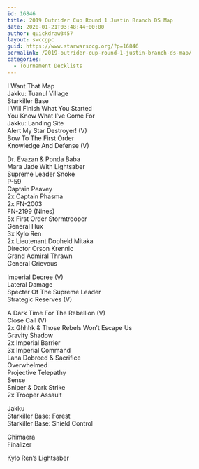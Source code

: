 ```yaml
---
id: 16846
title: 2019 Outrider Cup Round 1 Justin Branch DS Map
date: 2020-01-21T03:48:44+00:00
author: quickdraw3457
layout: swccgpc
guid: https://www.starwarsccg.org/?p=16846
permalink: /2019-outrider-cup-round-1-justin-branch-ds-map/
categories:
  - Tournament Decklists
---
```

I Want That Map  
Jakku: Tuanul Village  
Starkiller Base  
I Will Finish What You Started  
You Know What I&#8217;ve Come For  
Jakku: Landing Site  
Alert My Star Destroyer! (V)  
Bow To The First Order  
Knowledge And Defense (V)  
  
Dr. Evazan & Ponda Baba  
Mara Jade With Lightsaber  
Supreme Leader Snoke  
P-59  
Captain Peavey  
2x Captain Phasma  
2x FN-2003  
FN-2199 (Nines)  
5x First Order Stormtrooper  
General Hux  
3x Kylo Ren  
2x Lieutenant Dopheld Mitaka  
Director Orson Krennic  
Grand Admiral Thrawn  
General Grievous  
  
Imperial Decree (V)  
Lateral Damage  
Specter Of The Supreme Leader  
Strategic Reserves (V)  
  
A Dark Time For The Rebellion (V)  
Close Call (V)  
2x Ghhhk & Those Rebels Won&#8217;t Escape Us  
Gravity Shadow  
2x Imperial Barrier  
3x Imperial Command  
Lana Dobreed & Sacrifice  
Overwhelmed  
Projective Telepathy  
Sense  
Sniper & Dark Strike  
2x Trooper Assault  
  
Jakku  
Starkiller Base: Forest  
Starkiller Base: Shield Control  
  
Chimaera  
Finalizer  
  
Kylo Ren&#8217;s Lightsaber